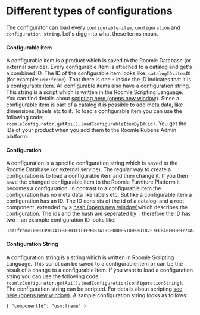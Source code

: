 # Different types of configurations

The configurator can load every `configurable-item`, `configuration` and `configuration string`. Let's digg into what these terms mean.

#### Configurable item <a href="#configurable-item" id="configurable-item"></a>

A configurable item is a product which is saved to the Roomle Database (or external service). Every configurable item is attached to a catalog and get's a combined ID. The ID of the configurable item looks like: `catalogID:itemID` (for example: `usm:frame`). That there is one `:` inside the ID indicates that it is a configurable item. All configurable items also have a configuration string. This string is a script which is written in the Roomle Scripting Language. You can find details about [scripting here (opens new window)](https://github.com/Roomle/scripting-docu). Since a configurable item is part of a catalog it is possible to add meta data, like dimensions, labels etc to it. To load a configurable item you can use the following code: `roomleConfigurator.getApi().loadConfigurableItemById(id)`. You get the IDs of your product when you add them to the Roomle Rubens Admin platform.

#### Configuration <a href="#configuration" id="configuration"></a>

A configuration is a specific configuration string which is saved to the Roomle Database (or external service). The regular way to create a configuration is to load a configurable item and then change it. If you then save the changed configurable item to the Roomle Furniture Platform it becomes a configuration. In contrast to a configurable item the configuration has no meta data like labels etc. But like a configurable item a configuration has an ID. The ID consists of the id of a catalog, and a root component, extended by a [hash (opens new window)](https://en.wikipedia.org/wiki/Hash\_function)which describes the configuration. The ids and the hash are seperated by `:` therefore the ID has two `:` an example configuration ID looks like:

```
usm:frame:0003390D41E3F803F1CFE98B7A13CFD00E51D068D187F7EC840FEDEB774AB13A
```

#### Configuration String <a href="#configuration-string" id="configuration-string"></a>

A configuration string is a string which is written in Roomle Scripting Language. This script can be saved to a configurable item or can be the result of a change to a configurable item. If you want to load a configuration string you can use the following code: `roomleConfigurator.getApi().loadConfiguration(configurationString)`. The configuration string can be scripted. For details about scripting [see here (opens new window)](https://github.com/Roomle/scripting-docu). A sample configuration string looks as follows:

```
{ "componentId": "usm:frame" }
```
